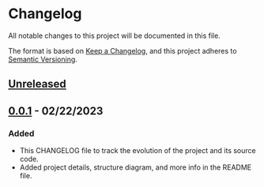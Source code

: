 # Changelog

All notable changes to this project will be documented in this file.

The format is based on [Keep a Changelog](https://keepachangelog.com/en/1.0.0/),
and this project adheres to [Semantic Versioning](https://semver.org/spec/v2.0.0.html).

## [Unreleased]

## [0.0.1] - 02/22/2023

### Added

- This CHANGELOG file to track the evolution of the project and its source code.
- Added project details, structure diagram, and more info in the README file.

[Unreleased]: https://github.com/ogre2/wirecart/compare/v0.0.1...HEAD
[0.0.1]: https://github.com/ogre2/wirecart/releases/tag/v0.0.1
